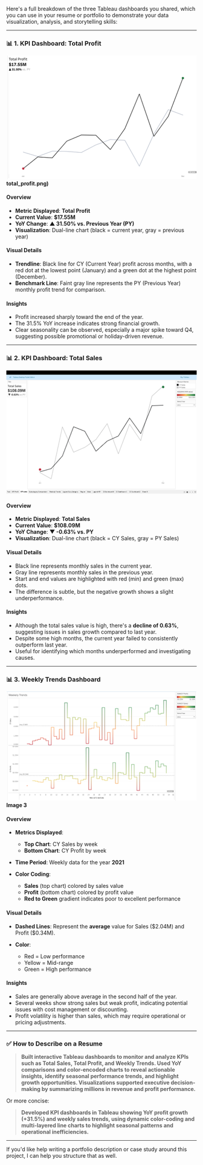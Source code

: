 Here's a full breakdown of the three Tableau dashboards you shared, which you can use in your resume or portfolio to demonstrate your data visualization, analysis, and storytelling skills:

---

### 📊 **1. KPI Dashboard: Total Profit**

**![KPI_Total_Profit.png](KPI_Total_Profit.png)total_profit.png)**

#### **Overview**

* **Metric Displayed**: **Total Profit**
* **Current Value**: **\$17.55M**
* **YoY Change**: **▲ 31.50% vs. Previous Year (PY)**
* **Visualization**: Dual-line chart (black = current year, gray = previous year)

#### **Visual Details**

* **Trendline**: Black line for CY (Current Year) profit across months, with a red dot at the lowest point (January) and a green dot at the highest point (December).
* **Benchmark Line**: Faint gray line represents the PY (Previous Year) monthly profit trend for comparison.

#### **Insights**

* Profit increased sharply toward the end of the year.
* The 31.5% YoY increase indicates strong financial growth.
* Clear seasonality can be observed, especially a major spike toward Q4, suggesting possible promotional or holiday-driven revenue.

---

### 📊 **2. KPI Dashboard: Total Sales**

**![KPI_Total_Sales.png.png](KPI_Total_Sales.png.png)**

#### **Overview**

* **Metric Displayed**: **Total Sales**
* **Current Value**: **\$108.09M**
* **YoY Change**: **▼ -0.63% vs. PY**
* **Visualization**: Dual-line chart (black = CY Sales, gray = PY Sales)

#### **Visual Details**

* Black line represents monthly sales in the current year.
* Gray line represents monthly sales in the previous year.
* Start and end values are highlighted with red (min) and green (max) dots.
* The difference is subtle, but the negative growth shows a slight underperformance.

#### **Insights**

* Although the total sales value is high, there's a **decline of 0.63%**, suggesting issues in sales growth compared to last year.
* Despite some high months, the current year failed to consistently outperform last year.
* Useful for identifying which months underperformed and investigating causes.

---

### 📊 **3. Weekly Trends Dashboard**

**![Weekly Trends Dashboard.png](Weekly%20Trends%20Dashboard.png)Image 3**

#### **Overview**

* **Metrics Displayed**:

  * **Top Chart**: CY Sales by week
  * **Bottom Chart**: CY Profit by week
* **Time Period**: Weekly data for the year **2021**
* **Color Coding**:

  * **Sales** (top chart) colored by sales value
  * **Profit** (bottom chart) colored by profit value
  * **Red to Green** gradient indicates poor to excellent performance

#### **Visual Details**

* **Dashed Lines**: Represent the **average** value for Sales (\$2.04M) and Profit (\$0.34M).
* **Color**:

  * Red = Low performance
  * Yellow = Mid-range
  * Green = High performance

#### **Insights**

* Sales are generally above average in the second half of the year.
* Several weeks show strong sales but weak profit, indicating potential issues with cost management or discounting.
* Profit volatility is higher than sales, which may require operational or pricing adjustments.

---

### ✅ **How to Describe on a Resume**

> **Built interactive Tableau dashboards to monitor and analyze KPIs such as Total Sales, Total Profit, and Weekly Trends. Used YoY comparisons and color-encoded charts to reveal actionable insights, identify seasonal performance trends, and highlight growth opportunities. Visualizations supported executive decision-making by summarizing millions in revenue and profit performance.**

Or more concise:

> **Developed KPI dashboards in Tableau showing YoY profit growth (+31.5%) and weekly sales trends, using dynamic color-coding and multi-layered line charts to highlight seasonal patterns and operational inefficiencies.**

---

If you'd like help writing a portfolio description or case study around this project, I can help you structure that as well.
